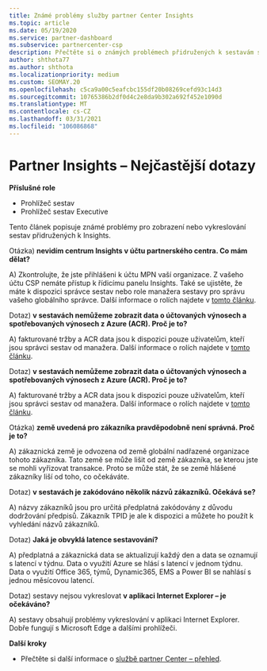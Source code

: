 ```yaml
---
title: Známé problémy služby partner Center Insights
ms.topic: article
ms.date: 05/19/2020
ms.service: partner-dashboard
ms.subservice: partnercenter-csp
description: Přečtěte si o známých problémech přidružených k sestavám služby partner Center Insights (PCI). Informace mohou zahrnovat známé problémy s vykreslováním nebo omezení vytváření sestav.
author: shthota77
ms.author: shthota
ms.localizationpriority: medium
ms.custom: SEOMAY.20
ms.openlocfilehash: c5ca9a00c5eafcbc155df20b08269cefd93c14d3
ms.sourcegitcommit: 10765386b2df0d4c2e8da9b302a692f452e1090d
ms.translationtype: MT
ms.contentlocale: cs-CZ
ms.lasthandoff: 03/31/2021
ms.locfileid: "106086868"
---
```

# <a name="partner-insights--frequently-asked-questions"></a>Partner Insights – Nejčastější dotazy

**Příslušné role**

- Prohlížeč sestav
- Prohlížeč sestav Executive

Tento článek popisuje známé problémy pro zobrazení nebo vykreslování sestav přidružených k Insights.

Otázka) **nevidím centrum Insights v účtu partnerského centra. Co mám dělat?**

A) Zkontrolujte, že jste přihlášeni k účtu MPN vaší organizace. Z vašeho účtu CSP nemáte přístup k řídicímu panelu Insights. Také se ujistěte, že máte k dispozici správce sestav nebo role manažera sestavy pro správu vašeho globálního správce.  Další informace o rolích najdete v [tomto článku](./pci-roles.md).

Dotaz) **v sestavách nemůžeme zobrazit data o účtovaných výnosech a spotřebovaných výnosech z Azure (ACR). Proč je to?**

A) fakturované tržby a ACR data jsou k dispozici pouze uživatelům, kteří jsou správci sestav od manažera.  Další informace o rolích najdete v [tomto článku](./pci-roles.md).

Dotaz) **v sestavách nemůžeme zobrazit data o účtovaných výnosech a spotřebovaných výnosech z Azure (ACR). Proč je to?**

A) fakturované tržby a ACR data jsou k dispozici pouze uživatelům, kteří jsou správci sestav od manažera. Další informace o rolích najdete v [tomto článku](./pci-roles.md).

Otázka) **země uvedená pro zákazníka pravděpodobně není správná. Proč je to?**

A) zákaznická země je odvozena od země globální nadřazené organizace tohoto zákazníka. Tato země se může lišit od země zákazníka, se kterou jste se mohli vyřizovat transakce. Proto se může stát, že se země hlášené zákazníky liší od toho, co očekáváte.

Dotaz) **v sestavách je zakódováno několik názvů zákazníků. Očekává se?**

A) názvy zákazníků jsou pro určitá předplatná zakódovány z důvodu dodržování předpisů. Zákazník TPID je ale k dispozici a můžete ho použít k vyhledání názvů zákazníků.

Dotaz) **Jaká je obvyklá latence sestavování?**

A) předplatná a zákaznická data se aktualizují každý den a data se oznamují s latencí v týdnu. Data o využití Azure se hlásí s latencí v jednom týdnu. Data o využití Office 365, týmů, Dynamic365, EMS a Power BI se nahlásí s jednou měsícovou latencí.

Dotaz) sestavy nejsou vykreslovat **v aplikaci Internet Explorer – je očekáváno?**

A) sestavy obsahují problémy vykreslování v aplikaci Internet Explorer. Dobře fungují s Microsoft Edge a dalšími prohlížeči.

**Další kroky**

- Přečtěte si další informace o [službě partner Center – přehled](partner-center-insights.md).